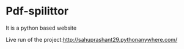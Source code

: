 # Pdf-spilittor

It is a python based website


Live run of the project:http://sahuprashant29.pythonanywhere.com/
